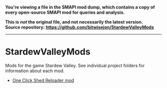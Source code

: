 **You're viewing a file in the SMAPI mod dump, which contains a copy of every open-source SMAPI mod
for queries and analysis.**

**This is _not_ the original file, and not necessarily the latest version.**  
**Source repository: https://github.com/bitwisejon/StardewValleyMods**

----

# StardewValleyMods
Mods for the game Stardew Valley. See individual project folders for information about each mod.

* [One Click Shed Reloader mod](https://github.com/bitwisejon/StardewValleyMods/OneClickShedReloader)
